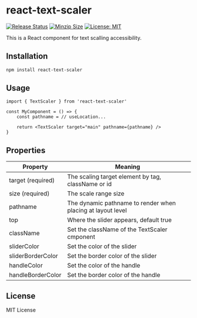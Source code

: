 # react-text-scaler

[![Release Status](https://img.shields.io/github/release/su-pull/react-text-scaler.svg)](https://github.com/su-pull/react-text-scaler/releases/latest)
[![Minzip Size](https://img.shields.io/bundlephobia/minzip/react-text-scaler)](https://bundlephobia.com/package/react-text-scaler)
[![License: MIT](https://img.shields.io/badge/License-MIT-blue.svg)](https://opensource.org/licenses/MIT)

This is a React component for text scalling accessibility.

## Installation

```sh
npm install react-text-scaler
```

## Usage

```tsx
import { TextScaler } from 'react-text-scaler'

const MyComponent = () => {
    const pathname = // useLocation...

    return <TextScaler target="main" pathname={pathname} />
}
```

## Properties

| Property          | Meaning                                                     |
| ----------------- | ----------------------------------------------------------- |
| target (required) | The scaling target element by tag, className or id          |
| size (required)   | The scale range size                                        |
| pathname          | The dynamic pathname to render when placing at layout level |
| top               | Where the slider appears, default true                      |
| className         | Set the className of the TextScaler cmponent                |
| sliderColor       | Set the color of the slider                                 |
| sliderBorderColor | Set the border color of the slider                          |
| handleColor       | Set the color of the handle                                 |
| handleBorderColor | Set the border color of the handle                          |

## License

MIT License
